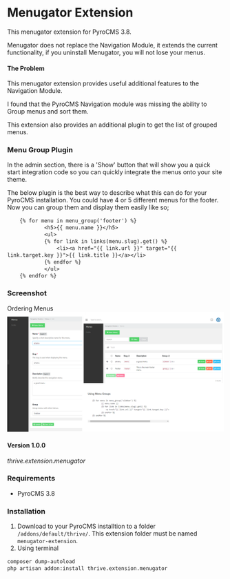 # Menugator Extension
This menugator extension for PyroCMS 3.8.

Menugator does not replace the Navigation Module, it extends the current functionality, if you uninstall Menugator, you will not lose your menus.


#### The Problem
This menugator extension provides useful additional features to the Navigation Module.

I found that the PyroCMS Navigation module was missing the ability to Group menus and sort them.


This extension also provides an additional plugin to get the list of grouped menus.


### Menu Group Plugin
In the admin section, there is a 'Show' button that will show you a quick start integration code so you can quickly integrate the menus onto your site theme.

The below plugin is the best way to describe what this can do for your PyroCMS installation.
You could have 4 or 5 different menus for the footer. Now you can group them and display them easily like so;
```
    {% for menu in menu_group('footer') %}
            <h5>{{ menu.name }}</h5>
            <ul>
            {% for link in links(menu.slug).get() %}
                <li><a href="{{ link.url }}" target="{{ link.target.key }}">{{ link.title }}</a></li>
            {% endfor %}
            </ul>
    {% endfor %}
```
### Screenshot
Ordering Menus
![Grouped Menu Plugin](ghimages/integrationcode.png)


#### Version 1.0.0

*thrive.extension.menugator*


### Requirements

- PyroCMS 3.8

### Installation


1. Download to your PyroCMS installtion to a folder `/addons/default/thrive/`. This extension folder must be named `menugator-extension`.
2. Using terminal
```
composer dump-autoload
php artisan addon:install thrive.extension.menugator
```

